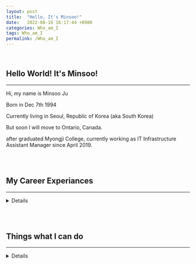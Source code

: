 ```yaml
---
layout: post
title:  "Hello, It's Minsoo!"
date:   2022-08-16 16:17:44 +0900
categories: Who_am_I
tags: Who_am_I
permalink: /Who_am_I
---
```

<Br>

## **Hello World! It's Minsoo!**

---

Hi, my name is Minsoo Ju

Born in Dec 7th 1994

Currently living in Seoul, Republic of Korea (aka South Korea)

But soon I will move to Ontario, Canada.

after graduated Myongji College, currently working as IT Infrastructure Assistant Manager since April 2019.


<br><br>

## **My Career Experiances**

---

<details>
<summeary> </summary>
<br>

### - 2014.05 ~ 2016.02

- Republic of Korean Army
- Served as Signal operator in 7th corps
- Managed tactical communicator system (ex PBX servers, wired radioes)

<br>

### - 2019.04 ~ Present day

- Refine co.
- IT Infrastructure Assistant Manager
- Managing IT assets (Servers, Networks, Security devices) and operate
 Cloud platform such as Amazon Web Services


</details>

<br><br>

## **Things what I can do**

---
<details>
### **AWS**

- Virtual Private Cloud
- Elactic Cloud Computing (EC2)
- Lambda
- Route53
- S3 storage
- IAM
- CloudWatch
- Elastic Kubernetes Service(EKS)

### **Server Management**

- On-premise Linux & Windows servers
- Cloud Computing Servers on AWS (usually Amazon Linux and Windows Server 2016, 2019)
- PBX VoIP call server management
- Collects logs and make alert for each servers
- Troubleshooting when error shows out

### **Network devices**

- Setting Cisco Router, L2 ~ L3 Switches
- Make or edit routing tables in Cisco routers and L3 switches
- Troubleshooting when line is down
- Configure VPN or private line connections between companies

#### Security devices

- Managed Fortigate 80E, 100E
- Managing VPN connections between AWS VPC and company intranet
- Managing security policies in Fortigate devices
- Set static routes and manage them

</details>